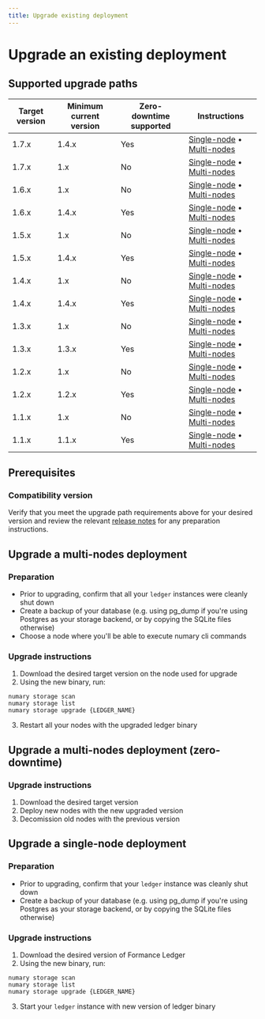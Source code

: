 ```yaml
---
title: Upgrade existing deployment
---
```


# Upgrade an existing deployment

## Supported upgrade paths

| Target version | Minimum current version | Zero-downtime supported | Instructions                                                                                                            |
|----------------|-------------------------|-------------------------|-------------------------------------------------------------------------------------------------------------------------|
| 1.7.x          | 1.4.x                   | Yes                     | [Single-node](#upgrade-a-single-node-deployment)    •    [Multi-nodes](#upgrade-a-multi-nodes-deployment-zero-downtime) |
| 1.7.x          | 1.x                     | No                      | [Single-node](#upgrade-a-single-node-deployment)   •   [Multi-nodes](#upgrade-a-multi-nodes-deployment)                 |
| 1.6.x          | 1.x                     | No                      | [Single-node](#upgrade-a-single-node-deployment)   •   [Multi-nodes](#upgrade-a-multi-nodes-deployment)                 |
| 1.6.x          | 1.4.x                   | Yes                     | [Single-node](#upgrade-a-single-node-deployment)    •    [Multi-nodes](#upgrade-a-multi-nodes-deployment-zero-downtime) |
| 1.5.x          | 1.x                     | No                      | [Single-node](#upgrade-a-single-node-deployment)  •  [Multi-nodes](#upgrade-a-multi-nodes-deployment)                   |
| 1.5.x          | 1.4.x                   | Yes                     | [Single-node](#upgrade-a-single-node-deployment)   •   [Multi-nodes](#upgrade-a-multi-nodes-deployment-zero-downtime)   |
| 1.4.x          | 1.x                     | No                      | [Single-node](#upgrade-a-single-node-deployment) • [Multi-nodes](#upgrade-a-multi-nodes-deployment)                     |
| 1.4.x          | 1.4.x                   | Yes                     | [Single-node](#upgrade-a-single-node-deployment)  •  [Multi-nodes](#upgrade-a-multi-nodes-deployment-zero-downtime)     |
| 1.3.x          | 1.x                     | No                      | [Single-node](#upgrade-a-single-node-deployment)  •  [Multi-nodes](#upgrade-a-multi-nodes-deployment)                   |
| 1.3.x          | 1.3.x                   | Yes                     | [Single-node](#upgrade-a-single-node-deployment)  •  [Multi-nodes](#upgrade-a-multi-nodes-deployment-zero-downtime)     |
| 1.2.x          | 1.x                     | No                      | [Single-node](#upgrade-a-single-node-deployment)  •  [Multi-nodes](#upgrade-a-multi-nodes-deployment)                   |
| 1.2.x          | 1.2.x                   | Yes                     | [Single-node](#upgrade-a-single-node-deployment)  •  [Multi-nodes](#upgrade-a-multi-nodes-deployment-zero-downtime)     |
| 1.1.x          | 1.x                     | No                      | [Single-node](#upgrade-a-single-node-deployment)  •  [Multi-nodes](#upgrade-a-multi-nodes-deployment)                   |
| 1.1.x          | 1.1.x                   | Yes                     | [Single-node](#upgrade-a-single-node-deployment)  •  [Multi-nodes](#upgrade-a-multi-nodes-deployment-zero-downtime)     |

## Prerequisites

### Compatibility version
Verify that you meet the upgrade path requirements above for your desired version and review the relevant [release notes](https://github.com/formancehq/ledger/releases) for any preparation instructions.

## Upgrade a multi-nodes deployment

### Preparation

* Prior to upgrading, confirm that all your `ledger` instances were cleanly shut down
* Create a backup of your database (e.g. using pg_dump if you're using Postgres as your storage backend, or by copying the SQLite files otherwise)
* Choose a node where you'll be able to execute numary cli commands

### Upgrade instructions

1. Download the desired target version on the node used for upgrade
2. Using the new binary, run:
```
numary storage scan
numary storage list
numary storage upgrade {LEDGER_NAME}
```
3. Restart all your nodes with the upgraded ledger binary

## Upgrade a multi-nodes deployment (zero-downtime)

### Upgrade instructions

1. Download the desired target version
2. Deploy new nodes with the new upgraded version
3. Decomission old nodes with the previous version

## Upgrade a single-node deployment

### Preparation

* Prior to upgrading, confirm that your `ledger` instance was cleanly shut down
* Create a backup of your database (e.g. using pg_dump if you're using Postgres as your storage backend, or by copying the SQLite files otherwise)

### Upgrade instructions

1. Download the desired version of Formance Ledger
2. Using the new binary, run:
```
numary storage scan
numary storage list
numary storage upgrade {LEDGER_NAME}
```
3. Start your `ledger` instance with new version of ledger binary
